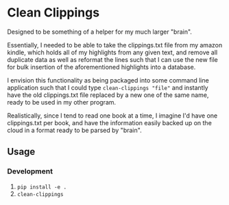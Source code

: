 # Clean Clippings

Designed to be something of a helper for my much larger "brain".

Essentially, I needed to be able to take the clippings.txt file from my amazon kindle, which holds all of my highlights from any given text, and remove all duplicate data as well as reformat the lines such that I can use the new file for bulk insertion of the aforementioned highlights into a database.

I envision this functionality as being packaged into some command line application such that I could type ```clean-clippings "file"``` and instantly have the old clippings.txt file replaced by a new one of the same name, ready to be used in my other program.

Realistically, since I tend to read one book at a time, I imagine I'd have one clippings.txt per book, and have the information easily backed up on the cloud in a format ready to be parsed by "brain".

## Usage

### Development
1. ```pip install -e .```
2. ```clean-clippings```
